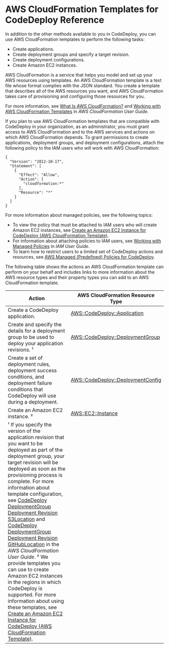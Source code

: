 # AWS CloudFormation Templates for CodeDeploy Reference<a name="reference-cloudformation-templates"></a>

In addition to the other methods available to you in CodeDeploy, you can use AWS CloudFormation templates to perform the following tasks:
+ Create applications\.
+ Create deployment groups and specify a target revision\.
+ Create deployment configurations\.
+ Create Amazon EC2 instances\.

AWS CloudFormation is a service that helps you model and set up your AWS resources using templates\. An AWS CloudFormation template is a text file whose format complies with the JSON standard\. You create a template that describes all of the AWS resources you want, and AWS CloudFormation takes care of provisioning and configuring those resources for you\.

For more information, see [What Is AWS CloudFormation?](https://docs.aws.amazon.com/AWSCloudFormation/latest/UserGuide/Welcome.html) and [Working with AWS CloudFormation Templates](https://docs.aws.amazon.com/AWSCloudFormation/latest/UserGuide/template-guide.html) in *AWS CloudFormation User Guide*\. 

If you plan to use AWS CloudFormation templates that are compatible with CodeDeploy in your organization, as an administrator, you must grant access to AWS CloudFormation and to the AWS services and actions on which AWS CloudFormation depends\. To grant permissions to create applications, deployment groups, and deployment configurations, attach the following policy to the IAM users who will work with AWS CloudFormation: 

```
{
  "Version": "2012-10-17",
  "Statement": [
    {
      "Effect": "Allow",
      "Action": [                
        "cloudformation:*"        
      ],
      "Resource": "*"
    }
  ]
}
```

For more information about managed policies, see the following topics:
+ To view the policy that must be attached to IAM users who will create Amazon EC2 instances, see [Create an Amazon EC2 Instance for CodeDeploy \(AWS CloudFormation Template\)](instances-ec2-create-cloudformation-template.md)\.
+ For information about attaching policies to IAM users, see [Working with Managed Policies](https://docs.aws.amazon.com/IAM/latest/UserGuide/access_policies_managed-using.html) in *IAM User Guide*\. 
+ To learn how to restrict users to a limited set of CodeDeploy actions and resources, see [AWS Managed \(Predefined\) Policies for CodeDeploy](auth-and-access-control-iam-identity-based-access-control.md#managed-policies)\.

The following table shows the actions an AWS CloudFormation template can perform on your behalf and includes links to more information about the AWS resource types and their property types you can add to an AWS CloudFormation template\. 


| Action |  AWS CloudFormation Resource Type | 
| --- | --- | 
| Create a CodeDeploy application\.  | [AWS::CodeDeploy::Application](https://docs.aws.amazon.com/AWSCloudFormation/latest/UserGuide/aws-resource-codedeploy-application.html) | 
| Create and specify the details for a deployment group to be used to deploy your application revisions\. ¹ | [AWS::CodeDeploy::DeploymentGroup](https://docs.aws.amazon.com/AWSCloudFormation/latest/UserGuide/aws-resource-codedeploy-deploymentgroup.html) | 
| Create a set of deployment rules, deployment success conditions, and deployment failure conditions that CodeDeploy will use during a deployment\. | [AWS::CodeDeploy::DeploymentConfig](https://docs.aws.amazon.com/AWSCloudFormation/latest/UserGuide/aws-resource-codedeploy-deploymentconfig.html) | 
| Create an Amazon EC2 instance\. ² | [AWS::EC2::Instance](https://docs.aws.amazon.com/AWSCloudFormation/latest/UserGuide/aws-properties-ec2-instance.html) | 
| ¹ If you specify the version of the application revision that you want to be deployed as part of the deployment group, your target revision will be deployed as soon as the provisioning process is complete\. For more information about template configuration, see [CodeDeploy DeploymentGroup Deployment Revision S3Location](https://docs.aws.amazon.com/AWSCloudFormation/latest/UserGuide/aws-properties-codedeploy-deploymentgroup-deployment-revision-s3location.html) and [CodeDeploy DeploymentGroup Deployment Revision GitHubLocation](https://docs.aws.amazon.com/AWSCloudFormation/latest/UserGuide/aws-properties-codedeploy-deploymentgroup-deployment-revision-githublocation.html) in the *AWS CloudFormation User Guide*\. ² We provide templates you can use to create Amazon EC2 instances in the regions in which CodeDeploy is supported\. For more information about using these templates, see [Create an Amazon EC2 Instance for CodeDeploy \(AWS CloudFormation Template\)](instances-ec2-create-cloudformation-template.md)\.   | 